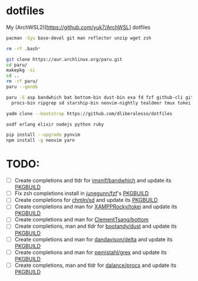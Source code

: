 # dotfiles
My (ArchWSL2)[https://github.com/yuk7/ArchWSL] dotfiles

```sh
pacman -Syu base-devel git man reflector unzip wget zsh

rm -rf .bash*

git clone https://aur.archlinux.org/paru.git
cd paru/
makepkg -si
cd ..
rm -rf paru/
paru --gendb

paru -S asp bandwhich bat bottom-bin dust-bin exa fd fzf github-cli git-delta-bin grex hyperfine lf-bin \
  procs-bin ripgrep sd starship-bin neovim-nightly tealdeer tmux tokei yadm zoxide-bin

yadm clone --bootstrap https://github.com/dliberalesso/dotfiles

asdf erlang elixir nodejs python ruby

pip install --upgrade pynvim
npm install -g neovim yarn
```

# TODO:
- [ ] Create completions and tldr for [imsnif/bandwhich](https://github.com/imsnif/bandwhich) and update its [PKGBUILD](https://www.archlinux.org/packages/community/x86_64/bandwhich/)
- [ ] Fix zsh completions install in [junegunn/fzf](https://github.com/junegunn/fzf)'s [PKGBUILD](https://www.archlinux.org/packages/community/x86_64/fzf/)
- [ ] Create completions for [chmln/sd](https://github.com/chmln/sd) and update its [PKGBUILD](https://www.archlinux.org/packages/community/x86_64/sd/)
- [ ] Create completions and man for [XAMPPRocky/tokei](https://github.com/XAMPPRocky/tokei) and update its [PKGBUILD](https://www.archlinux.org/packages/community/x86_64/tokei/)
- [ ] Create completions and man for [ClementTsang/bottom](https://github.com/ClementTsang/bottom)
- [ ] Create completions, man and tldr for [bootandy/dust](https://github.com/bootandy/dust) and update its [PKGBUILD](https://aur.archlinux.org/packages/dust-bin/)
- [ ] Create completions and man for [dandavison/delta](https://github.com/dandavison/delta) and update its [PKGBUILD](https://aur.archlinux.org/packages/git-delta-bin/)
- [ ] Create completions and man for [pemistahl/grex](https://github.com/pemistahl/grex) and update its [PKGBUILD](https://aur.archlinux.org/packages/grex/)
- [ ] Create completions, man and tldr for [dalance/procs](https://github.com/dalance/procs) and update its [PKGBUILD](https://aur.archlinux.org/packages/procs-bin/)

